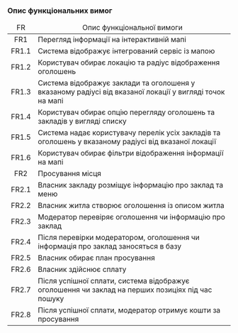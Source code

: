 ### Опис функціональних вимог

<table>
    <thead align="center">
        <tr>
            <td>FR</td>
            <td>Опис функціональної вимоги</td>
        </tr>
    </thead>
    <tbody>
        <tr>
            <td align="center">FR1</td>
            <td>Перегляд інформації на інтерактивній мапі</td>
        </tr>
        <tr>
            <td align="center">FR1.1</td>
            <td>Система відображує інтегрований сервіс із мапою</td>
        </tr>
        <tr>
            <td align="center">FR1.2</td>
            <td>Користувач обирає локацію та радіус відображення оголошень</td>
        </tr>
        <tr>
            <td align="center">FR1.3</td>
            <td>Система відображує заклади та оголошеня у вказаному радіусі від вказаної локації у вигляді точок на мапі</td>
        </tr>
        <tr>
            <td align="center">FR1.4</td>
            <td>Користувач обирає опцію перегляду оголошень та закладів у вигляді списку</td>
        </tr>
        <tr>
            <td align="center">FR1.5</td>
            <td>Система надає користувачу перелік усіх закладів та оголошень у вказаному радіусі від вказаної локації</td>
        </tr>
        <tr>
            <td align="center">FR1.6</td>
            <td>Користувач обирає фільтри відображення інформації на мапі</td>
        </tr>
        <tr>
            <td align="center">FR2</td>
            <td>Просування місця</td>
        </tr>
        <tr>
            <td align="center">FR2.1</td>
            <td>Власник закладу розміщує інформацію про заклад та меню</td>
        </tr>
        <tr>
            <td align="center">FR2.2</td>
            <td>Власник житла створює оголошення із описом житла</td>
        </tr>
		<tr>
            <td align="center">FR2.3</td>
            <td>Модератор перевіряє оголошення чи інформацію про заклад</td>
        </tr>
		<tr>
            <td align="center">FR2.4</td>
            <td>Після перевірки модератором, оголошення чи інформація про заклад заносяться в базу</td>
        </tr>
        <tr>
            <td align="center">FR2.5</td>
            <td>Власник обирає план просування</td>
        </tr>
        <tr>
            <td align="center">FR2.6</td>
            <td>Власник здійснює сплату</td>
        </tr>
        <tr>
            <td align="center">FR2.7</td>
            <td>Після успішної сплати, система відображує оголошення чи заклад на перших позиціях під час пошуку</td>
        </tr>
        <tr>
            <td align="center">FR2.8</td>
            <td>Після успішної сплати, модератор отримує кошти за просування</td>
        </tr>
    </tbody>
</table>